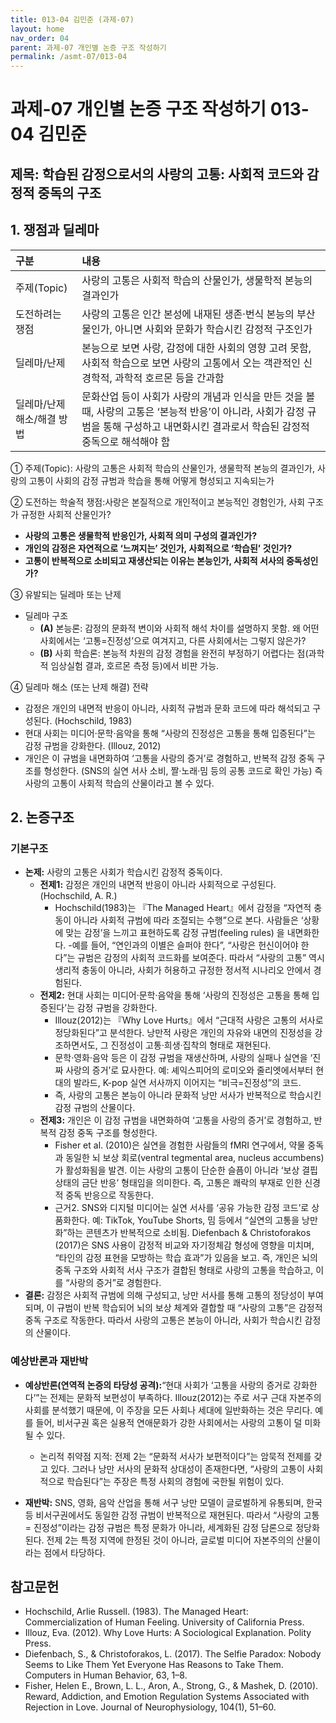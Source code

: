 ```yaml
---
title: 013-04 김민준 (과제-07)
layout: home
nav_order: 04
parent: 과제-07 개인별 논증 구조 작성하기
permalink: /asmt-07/013-04
---
```


# 과제-07 개인별 논증 구조 작성하기 013-04 김민준

## 제목: 학습된 감정으로서의 사랑의 고통: 사회적 코드와 감정적 중독의 구조

## 1. 쟁점과 딜레마

| 구분 | 내용 |
|:---|:---|
| 주제(Topic) | 사랑의 고통은 사회적 학습의 산물인가, 생물학적 본능의 결과인가 |
| 도전하려는 쟁점 | 사랑의 고통은 인간 본성에 내재된 생존·번식 본능의 부산물인가, 아니면 사회와 문화가 학습시킨 감정적 구조인가 |
| 딜레마/난제 | 본능으로 보면 사랑, 감정에 대한 사회의 영향 고려 못함, 사회적 학습으로 보면 사랑의 고통에서 오는 객관적인 신경학적, 과학적 호르몬 등을 간과함 |
| 딜레마/난제 해소/해결 방법 | 문화산업 등이 사회가 사랑의 개념과 인식을 만든 것을 볼 때, 사랑의 고통은 ‘본능적 반응’이 아니라, 사회가 감정 규범을 통해 구성하고 내면화시킨 결과로서 학습된 감정적 중독으로 해석해야 함 |

① 주제(Topic): 사랑의 고통은 사회적 학습의 산물인가, 생물학적 본능의 결과인가, 사랑의 고통이 사회의 감정 규범과 학습을 통해 어떻게 형성되고 지속되는가

② 도전하는 학술적 쟁점:사랑은 본질적으로 개인적이고 본능적인 경험인가, 사회 구조가 규정한 사회적 산물인가?

- **사랑의 고통은 생물학적 반응인가, 사회적 의미 구성의 결과인가?**  
- **개인의 감정은 자연적으로 ‘느껴지는’ 것인가, 사회적으로 ‘학습된’ 것인가?**  
- **고통이 반복적으로 소비되고 재생산되는 이유는 본능인가, 사회적 서사의 중독성인가?**

③ 유발되는 딜레마 또는 난제

- 딜레마 구조
  - **(A)** 본능론: 감정의 문화적 변이와 사회적 해석 차이를 설명하지 못함. 왜 어떤 사회에서는 ‘고통=진정성’으로 여겨지고, 다른 사회에서는 그렇지 않은가?
  - **(B)** 사회 학습론: 본능적 차원의 감정 경험을 완전히 부정하기 어렵다는 점(과학적 임상실험 결과, 호르몬 측정 등)에서 비판 가능.

④ 딜레마 해소 (또는 난제 해결) 전략

- 감정은 개인의 내면적 반응이 아니라, 사회적 규범과 문화 코드에 따라 해석되고 구성된다. (Hochschild, 1983)
- 현대 사회는 미디어·문학·음악을 통해 “사랑의 진정성은 고통을 통해 입증된다”는 감정 규범을 강화한다. (Illouz, 2012)
- 개인은 이 규범을 내면화하여 ‘고통을 사랑의 증거’로 경험하고, 반복적 감정 중독 구조를 형성한다. (SNS의 실연 서사 소비, 짤·노래·밈 등의 공통 코드로 확인 가능) 즉 사랑의 고통이 사회적 학습의 산물이라고 볼 수 있다.

## 2. 논증구조

### 기본구조

- **논제:** 사랑의 고통은 사회가 학습시킨 감정적 중독이다.
  - **전제1:** 감정은 개인의 내면적 반응이 아니라 사회적으로 구성된다. (Hochschild, A. R.)
    - Hochschild(1983)는 『The Managed Heart』에서 감정을 “자연적 충동이 아니라 사회적 규범에 따라 조절되는 수행”으로 본다. 사람들은 ‘상황에 맞는 감정’을 느끼고 표현하도록 감정 규범(feeling rules) 을 내면화한다.
    -예를 들어, “연인과의 이별은 슬퍼야 한다”, “사랑은 헌신이어야 한다”는 규범은 감정의 사회적 코드화를 보여준다. 따라서 “사랑의 고통” 역시 생리적 충동이 아니라, 사회가 허용하고 규정한 정서적 시나리오 안에서 경험된다.
  - **전제2:** 현대 사회는 미디어·문학·음악을 통해 ‘사랑의 진정성은 고통을 통해 입증된다’는 감정 규범을 강화한다.
    - Illouz(2012)는 『Why Love Hurts』에서 “근대적 사랑은 고통의 서사로 정당화된다”고 분석한다. 낭만적 사랑은 개인의 자유와 내면의 진정성을 강조하면서도, 그 진정성이 고통·희생·집착의 형태로 재현된다.
    - 문학·영화·음악 등은 이 감정 규범을 재생산하며, 사랑의 실패나 실연을 ‘진짜 사랑의 증거’로 묘사한다. 예: 셰익스피어의 로미오와 줄리엣에서부터 현대의 발라드, K-pop 실연 서사까지 이어지는 “비극=진정성”의 코드.
    - 즉, 사랑의 고통은 본능이 아니라 문화적 낭만 서사가 반복적으로 학습시킨 감정 규범의 산물이다.
  - **전제3:** 개인은 이 감정 규범을 내면화하여 ‘고통을 사랑의 증거’로 경험하고, 반복적 감정 중독 구조를 형성한다.
      - Fisher et al. (2010)은 실연을 경험한 사람들의 fMRI 연구에서, 약물 중독과 동일한 뇌 보상 회로(ventral tegmental area, nucleus accumbens) 가 활성화됨을 발견. 
       이는 사랑의 고통이 단순한 슬픔이 아니라 ‘보상 결핍 상태의 금단 반응’ 형태임을 의미한다. 즉, 고통은 쾌락의 부재로 인한 신경적 중독 반응으로 작동한다.
      - 근거2. SNS와 디지털 미디어는 실연 서사를 ‘공유 가능한 감정 코드’로 상품화한다. 예: TikTok, YouTube Shorts, 밈 등에서 “실연의 고통을 낭만화”하는 콘텐츠가 반복적으로 소비됨.
       Diefenbach & Christoforakos (2017)은 SNS 사용이 감정적 비교와 자기정체감 형성에 영향을 미치며, “타인의 감정 표현을 모방하는 학습 효과”가 있음을 보고.
       즉, 개인은 뇌의 중독 구조와 사회적 서사 구조가 결합된 형태로 사랑의 고통을 학습하고, 이를 “사랑의 증거”로 경험한다.
- **결론:** 감정은 사회적 규범에 의해 구성되고, 낭만 서사를 통해 고통의 정당성이 부여되며, 이 규범이 반복 학습되어 뇌의 보상 체계와 결합할 때 “사랑의 고통”은 감정적 중독 구조로 작동한다.
               따라서 사랑의 고통은 본능이 아니라, 사회가 학습시킨 감정의 산물이다.

### 예상반론과 재반박

- **예상반론(연역적 논증의 타당성 공격):**“현대 사회가 ‘고통을 사랑의 증거로 강화한다’”는 전제는 문화적 보편성이 부족하다. Illouz(2012)는 주로 서구 근대 자본주의 사회를 분석했기 때문에, 이 주장을 모든 사회나 세대에 일반화하는 것은 무리다.
예를 들어, 비서구권 혹은 실용적 연애문화가 강한 사회에서는 사랑의 고통이 덜 미화될 수 있다.
  - 논리적 취약점 지적: 전제 2는 “문화적 서사가 보편적이다”는 암묵적 전제를 갖고 있다.
그러나 낭만 서사의 문화적 상대성이 존재한다면, “사랑의 고통이 사회적으로 학습된다”는 주장은 특정 사회의 경험에 국한될 위험이 있다.

- **재반박:** SNS, 영화, 음악 산업을 통해 서구 낭만 모델이 글로벌하게 유통되며, 한국 등 비서구권에서도 동일한 감정 규범이 반복적으로 재현된다.
따라서 “사랑의 고통 = 진정성”이라는 감정 규범은 특정 문화가 아니라, 세계화된 감정 담론으로 정당화된다.
전제 2는 특정 지역에 한정된 것이 아니라, 글로벌 미디어 자본주의의 산물이라는 점에서 타당하다.

## 참고문헌

- Hochschild, Arlie Russell. (1983). The Managed Heart: Commercialization of Human Feeling. University of California Press.
- Illouz, Eva. (2012). Why Love Hurts: A Sociological Explanation. Polity Press.
- Diefenbach, S., & Christoforakos, L. (2017). The Selfie Paradox: Nobody Seems to Like Them Yet Everyone Has Reasons to Take Them. Computers in Human Behavior, 63, 1–8.
- Fisher, Helen E., Brown, L. L., Aron, A., Strong, G., & Mashek, D. (2010). Reward, Addiction, and Emotion Regulation Systems Associated with Rejection in Love. Journal of Neurophysiology, 104(1), 51–60.